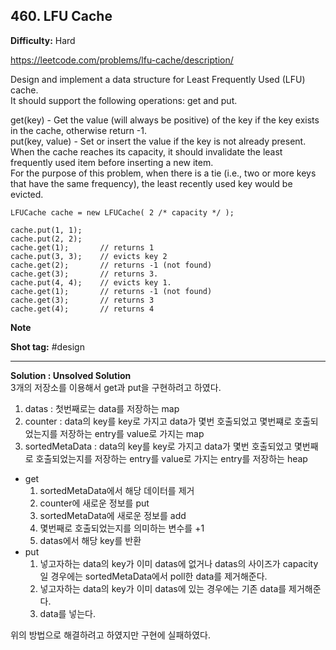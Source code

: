 ## 460. LFU Cache

**Difficulty:** Hard

https://leetcode.com/problems/lfu-cache/description/

Design and implement a data structure for Least Frequently Used (LFU) cache. <br/>
It should support the following operations: get and put. <br/>

get(key) - Get the value (will always be positive) of the key if the key exists in the cache, otherwise return -1. <br/>
put(key, value) - Set or insert the value if the key is not already present. <br/>
When the cache reaches its capacity, it should invalidate the least frequently used item before inserting a new item. <br/>
For the purpose of this problem, when there is a tie (i.e., two or more keys that have the same frequency), the least recently used key would be evicted.

```
LFUCache cache = new LFUCache( 2 /* capacity */ );

cache.put(1, 1);
cache.put(2, 2);
cache.get(1);       // returns 1
cache.put(3, 3);    // evicts key 2
cache.get(2);       // returns -1 (not found)
cache.get(3);       // returns 3.
cache.put(4, 4);    // evicts key 1.
cache.get(1);       // returns -1 (not found)
cache.get(3);       // returns 3
cache.get(4);       // returns 4
```

**Note** <br/>

**Shot tag:** \#design

----------------------

**Solution : Unsolved Solution** <br/>
3개의 저장소를 이용해서 get과 put을 구현하려고 하였다. <br/>
1. datas : 첫번째로는 data를 저장하는 map <br/>
2. counter : data의 key를 key로 가지고 data가 몇번 호출되었고 몇번쨰로 호출되었는지를 저장하는 entry를 value로 가지는 map <br/>
3. sortedMetaData : data의 key를 key로 가지고 data가 몇번 호출되었고 몇번째로 호출되었는지를 저장하는 entry를 value로 가지는 entry를 저장하는 heap <br/>

* get
	1. sortedMetaData에서 해당 데이터를 제거
	2. counter에 새로운 정보를 put
	3. sortedMetaData에 새로운 정보를 add
	4. 몇번째로 호출되었는지를 의미하는 변수를 +1
	5. datas에서 해당 key를 반환
* put
	1. 넣고자하는 data의 key가 이미 datas에 없거나 datas의 사이즈가 capacity일 경우에는 sortedMetaData에서 poll한 data를 제거해준다.
	2. 넣고자하는 data의 key가 이미 datas에 있는 경우에는 기존 data를 제거해준다.
	3. data를 넣는다.
	
위의 방법으로 해결하려고 하였지만 구현에 실패하였다. <br/>